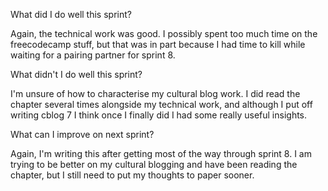 What did I do well this sprint?

Again, the technical work was good. I possibly spent too much time on the freecodecamp stuff, but that was in part because I had time to kill while waiting for a pairing partner for sprint 8.

What didn't I do well this sprint?

I'm unsure of how to characterise my cultural blog work. I did read the chapter several times alongside my technical work, and although I put off writing cblog 7 I think once I finally did I had some really useful insights.

What can I improve on next sprint?

Again, I'm writing this after getting most of the way through sprint 8. I am trying to be better on my cultural blogging and have been reading the chapter, but I still need to put my thoughts to paper sooner. 

